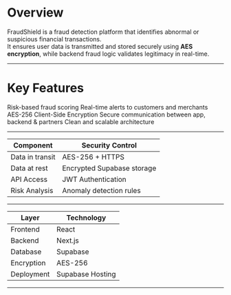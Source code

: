 # Overview

FraudShield is a fraud detection platform that identifies abnormal or suspicious financial transactions.  
It ensures user data is transmitted and stored securely using **AES encryption**, while backend fraud logic validates legitimacy in real-time.

---

# Key Features
Risk-based fraud scoring
Real-time alerts to customers and merchants
AES-256 Client-Side Encryption
Secure communication between app, backend & partners
Clean and scalable architecture

---

Component | Security Control 
----------|-----------------
Data in transit | AES-256 + HTTPS
Data at rest | Encrypted Supabase storage
API Access | JWT Authentication
Risk Analysis | Anomaly detection rules

---

Layer | Technology
-------|----------
Frontend | React
Backend | Next.js
Database | Supabase
Encryption | AES-256
Deployment | Supabase Hosting

---


